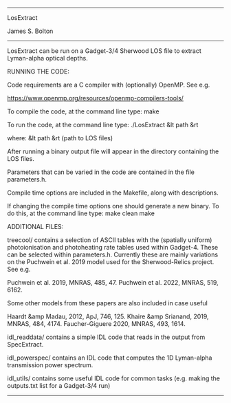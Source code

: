 ---------------------------------------------------------------

LosExtract

James S. Bolton

---------------------------------------------------------------

LosExtract can be run on a Gadget-3/4 Sherwood LOS file to extract
Lyman-alpha optical depths. 

RUNNING THE CODE:

Code requirements are a C compiler with (optionally) OpenMP. See e.g.

https://www.openmp.org/resources/openmp-compilers-tools/

To compile the code, at the command line type:
make

To run the code, at the command line type:
./LosExtract &lt path &rt

where:
&lt path &rt     (path to LOS files)

After running a binary output file will appear in the directory
containing the LOS files.

Parameters that can be varied in the code are contained in the file
parameters.h.

Compile time options are included in the Makefile, along with descriptions.

If changing the compile time options one should generate a new binary.
To do this, at the command line type:
make clean
make


ADDITIONAL FILES:

treecool/ contains a selection of ASCII tables with the (spatially
uniform) photoionisation and photoheating rate tables used within
Gadget-4.  These can be selected within parameters.h.  Currently these
are mainly variations on the Puchwein et al. 2019 model used for the
Sherwood-Relics project.  See e.g.

Puchwein et al. 2019, MNRAS, 485, 47.
Puchwein et al. 2022, MNRAS, 519, 6162.

Some other models from these papers are also included in case useful

Haardt &amp Madau, 2012, ApJ, 746, 125.
Khaire &amp Srianand, 2019, MNRAS, 484, 4174.
Faucher-Giguere 2020, MNRAS, 493, 1614.

idl_readdata/ contains a simple IDL code that reads in the output from
SpecExtract.

idl_powerspec/ contains an IDL code that computes the 1D Lyman-alpha
transmission power spectrum.

idl_utils/ contains some useful IDL code for common tasks (e.g. making the
outputs.txt list for a Gadget-3/4 run)

---------------------------------------------------------------

